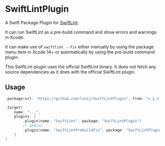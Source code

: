 # SwiftLintPlugin

A Swift Package Plugin for [SwiftLint](https://github.com/realm/SwiftLint/).

It can run SwiftLint as a pre-build command and show errors and warnings in Xcode.

It can make use of `swiftlint --fix` either manually by using the package menu item in Xcode 14+ or automatically by using the pre-build command plugin.

This SwiftLint plugin uses the official SwiftLint binary.
It does not fetch any source dependencies as it does with the official SwiftLint plugin.

## Usage

```swift
.package(url: "https://github.com/lunij/SwiftLintPlugin", from: "x.y.z")
```

```swift
.target(
    name: "...",
    plugins: [
        .plugin(name: "SwiftLint", package: "SwiftLintPlugin")
        // and/or
        .plugin(name: "SwiftLintPrebuildFix", package: "SwiftLintPlugin")
    ]
)
```
